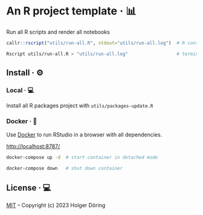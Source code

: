 # An R project template · 📊

Run all R scripts and render all notebooks

```R
callr::rscript("utils/run-all.R", stdout="utils/run-all.log")  # R console
```

```sh
Rscript utils/run-all.R > "utils/run-all.log"                  # terminal
```

## Install · ⚙️

### Local · 💻

Install all R packages project with `utils/packages-update.R`

### Docker · 🚢

Use [Docker](https://docs.docker.com/get-docker/) to run RStudio in a browser with all dependencies.

<http://localhost:8787/>

```sh
docker-compose up -d  # start container in detached mode

docker-compose down   # shut down container
```

## License · 💻

[MIT](https://choosealicense.com/licenses/mit/) – Copyright (c) 2023 Holger Döring
